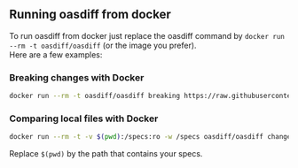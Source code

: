 ## Running oasdiff from docker
To run oasdiff from docker just replace the oasdiff command by `docker run --rm -t oasdiff/oasdiff` (or the image you prefer).  
Here are a few examples:

### Breaking changes with Docker
```bash
docker run --rm -t oasdiff/oasdiff breaking https://raw.githubusercontent.com/oasdiff/oasdiff/main/data/openapi-test1.yaml https://raw.githubusercontent.com/oasdiff/oasdiff/main/data/openapi-test3.yaml
```

### Comparing local files with Docker
```bash
docker run --rm -t -v $(pwd):/specs:ro -w /specs oasdiff/oasdiff changelog openapi-test1.yaml openapi-test3.yaml
```

Replace `$(pwd)` by the path that contains your specs.  
